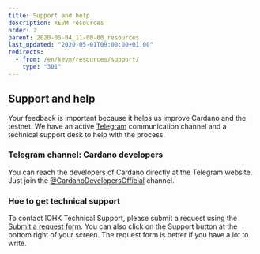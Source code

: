 ```yaml
---
title: Support and help
description: KEVM resources
order: 2
parent: 2020-05-04_11-00-00_resources
last_updated: "2020-05-01T09:00:00+01:00"
redirects:
  - from: /en/kevm/resources/support/
    type: "301"
---
```

## Support and help

Your feedback is important because it helps us improve Cardano and the testnet. We have an active [Telegram](https://t.me/CardanoDevelopersOfficial) communication channel and a technical support desk to help with the process.

### Telegram channel: Cardano developers

You can reach the developers of Cardano directly at the Telegram website. Just join the [@CardanoDevelopersOfficial](https://t.me/CardanoDevelopersOfficial) channel.

### Hoe to get technical support

To contact IOHK Technical Support, please submit a request using the [Submit a request form](https://iohk.zendesk.com/hc/en-us/requests/new). You can also click on the Support button at the bottom right of your screen. The request form is better if you have a lot to write.
